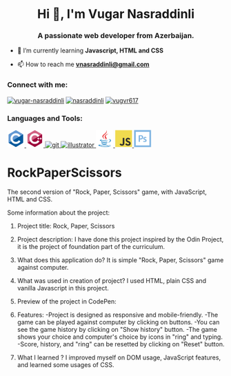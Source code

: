 <h1 align="center">Hi 👋, I'm Vugar Nasraddinli</h1>
<h3 align="center">A passionate web developer from Azerbaijan.</h3>

- 🌱 I’m currently learning **Javascript, HTML and CSS**

- 📫 How to reach me **vnasraddinli@gmail.com**

<h3 align="left">Connect with me:</h3>
<p align="left">
<a href="https://linkedin.com/in/vugar-nasraddinli" target="blank"><img align="center" src="https://raw.githubusercontent.com/rahuldkjain/github-profile-readme-generator/master/src/images/icons/Social/linked-in-alt.svg" alt="vugar-nasraddinli" height="30" width="40" /></a>
<a href="https://fb.com/nasraddinli" target="blank"><img align="center" src="https://raw.githubusercontent.com/rahuldkjain/github-profile-readme-generator/master/src/images/icons/Social/facebook.svg" alt="nasraddinli" height="30" width="40" /></a>
<a href="https://instagram.com/vugvr617" target="blank"><img align="center" src="https://raw.githubusercontent.com/rahuldkjain/github-profile-readme-generator/master/src/images/icons/Social/instagram.svg" alt="vugvr617" height="30" width="40" /></a>
</p>

<h3 align="left">Languages and Tools:</h3>
<p align="left"> <a href="https://www.cprogramming.com/" target="_blank" rel="noreferrer"> <img src="https://raw.githubusercontent.com/devicons/devicon/master/icons/c/c-original.svg" alt="c" width="40" height="40"/> </a> <a href="https://www.w3schools.com/cpp/" target="_blank" rel="noreferrer"> <img src="https://raw.githubusercontent.com/devicons/devicon/master/icons/cplusplus/cplusplus-original.svg" alt="cplusplus" width="40" height="40"/> </a> <a href="https://git-scm.com/" target="_blank" rel="noreferrer"> <img src="https://www.vectorlogo.zone/logos/git-scm/git-scm-icon.svg" alt="git" width="40" height="40"/> </a> <a href="https://www.adobe.com/in/products/illustrator.html" target="_blank" rel="noreferrer"> <img src="https://www.vectorlogo.zone/logos/adobe_illustrator/adobe_illustrator-icon.svg" alt="illustrator" width="40" height="40"/> </a> <a href="https://www.java.com" target="_blank" rel="noreferrer"> <img src="https://raw.githubusercontent.com/devicons/devicon/master/icons/java/java-original.svg" alt="java" width="40" height="40"/> </a> <a href="https://developer.mozilla.org/en-US/docs/Web/JavaScript" target="_blank" rel="noreferrer"> <img src="https://raw.githubusercontent.com/devicons/devicon/master/icons/javascript/javascript-original.svg" alt="javascript" width="40" height="40"/> </a> <a href="https://www.photoshop.com/en" target="_blank" rel="noreferrer"> <img src="https://raw.githubusercontent.com/devicons/devicon/master/icons/photoshop/photoshop-line.svg" alt="photoshop" width="40" height="40"/> </a> </p>

# RockPaperScissors
The second version of "Rock, Paper, Scissors" game, with JavaScript, HTML and CSS.

Some information about the project:

1. Project title: 
Rock, Paper, Scissors

2. Project description:
I have done this project inspired by the Odin Project, it is the project of foundation part of the curriculum.

3. What does this application do?
It is simple "Rock, Paper, Scissors" game against computer.

5. What was used in creation of project?
I used HTML, plain CSS and vanilla Javascript in this project.

6. Preview of the project in CodePen:

7. Features:
  -Project is designed as responsive and mobile-friendly.
  -The game can be played against computer by clicking on buttons.
  -You can see the game history by clicking on "Show history" button.
  -The game shows your choice and computer's choice by icons in "ring" and typing. 
  -Score, history, and "ring" can be resetted by clicking on "Reset" button.
   
8. What I learned ?
I improved myself on DOM usage, JavaScript features, and learned some usages of CSS.
